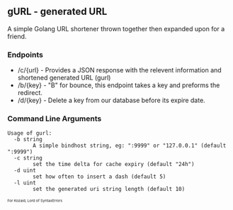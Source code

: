 ## gURL - generated URL
A simple Golang URL shortener thrown together then expanded upon for a friend.

### Endpoints

 - /c/{url} - Provides a JSON response with the relevent information and shortened generated URL (gurl)
 - /b/{key} - "B" for bounce, this endpoint takes a key and preforms the redirect.
 - /d/{key} - Delete a key from our database before its expire date.
### Command Line Arguments

    Usage of gurl:
      -b string
        	A simple bindhost string, eg: ":9999" or "127.0.0.1" (default ":9999")
      -c string
        	set the time delta for cache expiry (default "24h")
      -d uint
        	set how often to insert a dash (default 5)
      -l uint
        	set the generated uri string length (default 10)


<sup><sup><sub>For Kozaid, Lord of SyntaxErrors</sub></sub></sub>
